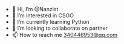 - 👋 Hi, I’m @Nanzist
- 👀 I’m interested in CSGO
- 🌱 I’m currently learning Python
- 💞️ I’m looking to collaborate on partner
- 📫 How to reach me 340446953@qq.com

<!---
Nanzist/Nanzist is a ✨ special ✨ repository because its `README.md` (this file) appears on your GitHub profile.
You can click the Preview link to take a look at your changes.
--->

